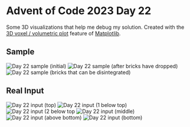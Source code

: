 # Advent of Code 2023 Day 22

Some 3D visualizations that help me debug my solution. Created with the
[3D voxel / volumetric plot](https://matplotlib.org/stable/gallery/mplot3d/voxels.html)
feature of [Matplotlib](https://matplotlib.org).

## Sample

![Day 22 sample (initial)](viz/sample-initial.png)
![Day 22 sample (after bricks have dropped)](viz/sample-dropped.png)
![Day 22 sample (bricks that can be disintegrated)](viz/sample-disintegrate.png)

## Real Input

![Day 22 input (top)](viz/input-win1-top.png)
![Day 22 input (1 below top)](viz/input-win2-top.png)
![Day 22 input (2 below top](viz/input-win3-top.png)
![Day 22 input (middle)](viz/input-win4-middle.png)
![Day 22 input (above bottom)](viz/input-win5-bottom.png)
![Day 22 input (bottom)](viz/input-win6-bottom.png)
